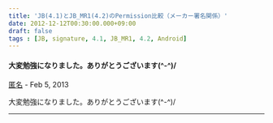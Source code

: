 ```yaml
---
title: 'JB(4.1)とJB_MR1(4.2)のPermission比較（メーカー署名関係）'
date: 2012-12-12T00:30:00.000+09:00
draft: false
tags : [JB, signature, 4.1, JB_MR1, 4.2, Android]
---
```


#### 大変勉強になりました。ありがとうございます(^-^)/
[匿名]( "noreply@blogger.com") - <time datetime="2013-02-08T09:49:00.753+09:00">Feb 5, 2013</time>

大変勉強になりました。ありがとうございます(^-^)/
<hr />
